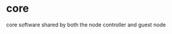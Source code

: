 <!--
waggle_topic=Waggle/Node/Node Controller,Waggle Core Software
waggle_topic=Waggle/Node/Edge Processor,Waggle Core Software
-->

# core

core software shared by both the node controller and guest node
